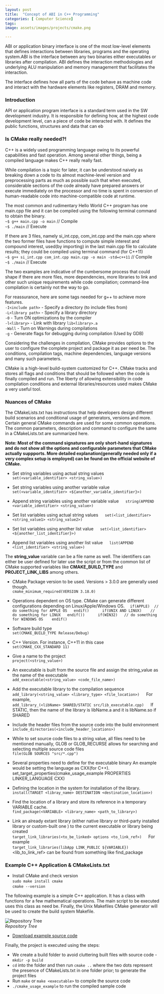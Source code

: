 ```yaml
---
layout: post
title:  "Concept of ABI in C++ Programming"
categories: [ Computer Science]
tags:
image: assets/images/projects/cmake.png

---
```

ABI or application binary interface is one of the most low-level elements that defines interactions between libraries, programs and the operating system.ABI is the interface between any two binaries either executables or libraries after compilation. ABI defines the interaction methodologies and underlying ALU manipulation and memory management that facilitates the interaction.

The interface defines how all parts of the code behave as machine code and interact with the hardware elements like registers, DRAM and memory.


### Introduction

API or application program interface is a standard term used in the SW development industry. It is responsible for defining how, at the highest code development level, can a piece of code be interacted with. It defines the public functions, structures and data that can eb  

### Is CMake really needed?!

C++ is a widely used programming language owing to its powerful capabilities and fast operation. Among several other things, being a compiled language makes C++ really really fast. 

While compilation is a topic for later, it can be understood naively as breaking down a code to its almost machine-level version and preprocessing parts as much as possible such that when executed, considerable sections of the code already have prepared answers or execute immediately on the processor and no time is spent in conversion of human-readable code into machine-compatible code at runtime. 

The most common and rudimentary Hello World C++ program has one main.cpp file and it can be compiled using the following terminal command to obtain the binary.
<br>`~$ g++ main.cpp -o main` // Compile 
<br> `~$ ./main` // Execute 

If there are 3 files, namely si_int.cpp, com_int.cpp and the main.cpp where the two former files have functions to compute simple interest and compound interest, used(by importing) in the last main.cpp file to calculate results; they could be compiled using terminal command (for C++11) 
<br> `~$ g++ si_int.cpp com_int.cpp main.cpp -o main -std=c++11` // Compile 
<br> `~$ ./main` // Execute 

The two examples are indicative of the cumbersome process that could shape if there are more files, more dependencies, more libraries to link and other such unique requirements while code compilation; command-line compilation is certainly not the way to go. 

For reassurance, here are some tags needed for g++ to achieve more features.   
<br> `-I<include path>` - Specify a directory (to include files from)   
<br> `-L<library path>` - Specify a library directory   
<br> `-0` - Turn ON optimizations by the compiler   
<br> `-l<library>` - Link with library `lib<library>.a` 
<br> `-Wall` - Turn on Warnings during compilations   
<br> `-g` - Generate flags for debugging during compilation (Used by GDB)   

Considering the challenges in compilation, CMake provides options to the user to configure the complete project and package it as per need be. The conditions, compilation tags, machine dependencies, language versions and many such parameters. 

CMake is a high-level build-system customized for C++. CMake tracks and stores all flags and conditions that should be followed when the code is finally compiled and run. The liberty of allowing extensibility in code compilation conditions and external libraries/resources used makes CMake a very useful tool.

### Nuances of CMake

The CMakeLists.txt has instructions that help developers design different build scenarios and conditional usage of generators, versions and more. Certain general CMake commands are used for some common operations. 
The common parameters, description and command to configure the same in a CMakeLists.txt are summarized here. 

**Note: Most of the command signatures are only short-hand signatures and do not show all the options and configurable parameters that CMake actually suppports. More detailed explanation(generally needed only if a very complex setup is employed) can be found on the official website of CMake.** 

* Set string variables using actual string values 
  `set(<variable_identifier> <string_value>)`

* Set string variables using another variable value 
  `set(<variable_identifier> <${another_variable_identifier}>)`

* Append string variables using another variable value 
  `string(APPEND <variable_identifier> <string_value>)`

* Set list variables using actual string values 
  `set(<list_identifier> <string_value1> <string_value2>)`

* Set list variables using another list value 
  `set(<list_identifier> <${another_list_identifier}>)`

* Append list variables using another list value 
  `list(APPEND <list_identifier> <string_value>)`

The **string_value** variable can be a file name as well. The identifiers can either be user defined for later use the script or from the common list of CMake supported variables like **CMAKE_BUILD_TYPE** and **PROJECT_LINK_LIBS** among others. 

* CMake Package version to be used. Versions > 3.0.0 are generally used though. 
  <br>`cmake_minimum_required(VERSION 3.18.0)`

* Operations dependent on OS type. CMake can generate different configurations depending on Linux/Apple/Windows OS. 
 `if(APPLE)
 // do something for APPLE OS
  endif()
  
  if(UNIX AND LINUX) 
  // do something for LINUX
  endif())
  
  if(WIN32)
  // do something for WINDOWS OS 
  endif()`

* Software build type
<br> `set(CMAKE_BUILD_TYPE Release/Debug)`

* C++ Version. For instance, C++11 in this case 
<br> `set(CMAKE_CXX_STANDARD 11)`

* Give a name to the project
<br>`project(<string_value>)`

* An executable is built from the source file and assign the string_value as the name of the executable
<br>`add_executable(<string_value> <code_file_name>)`

* Add the executable library to the compilation sequence
<br>`add_library(<string_value> <library_type> <file_location>)`
  For example, 
<br>`add_library_(<libName> SHARED/STATIC src/lib_executable.cpp)`
  If STATIC, then the name of the library is libName.a and it is libName.so if SHARED 

* Include the header files from the source code into the build environment 
<br>`include_directories(<include_header_locations>)`

* While to set source code files to a string value, all files need to be mentioned manually, GLOB or GLOB_RECURSE allows for searching and selecting multiple source code files
<br>`file(GLOB SOURCES "src/*.cpp")`

* Several properties need to define for the executable binary
An example would be setting the language as CXX(for C++).   set_target_properties(cmake_usage_example PROPERTIES LINKER_LANGUAGE CXX) 

* Defining the location in the system for installation of the library.
 <br> `install(TARGET <libray_name> DESTINATION <destination_location>)` 

* Find the location of a library and store its reference in a temporary VARIABLE cache. 
<br>`find_package(<VARIABLE> <library_name> <path_to_library>)` 

* Link an already extant library (either native library or third-party installed library or custom-built one ) to the current executable or library being created 
  <br>`target_link_libraries(<to_be_linked> options <to_link_ref>)` 
  For example 
 <br> `target_link_libraries(libApp LINK_PUBLIC ${VARIABLE})` 
  <lib_to_link_ref> can be found from something like find_package

### Example C++ Application & CMakeLists.txt

* Install CMake and check version
<br>`sudo make install cmake`
<br>`cmake --version`

The following example is a simple C++ application. It has a class with functions for a few mathematical operations. The main script to be executed uses this class as need be. Finally, the Unix Makefiles CMake generator will be used to create the build system Makefile. 

![Repository Tree]({{site.baseurl}}/assets/images/cmake/tree.png )<br> *Repository Tree*

* [Download example source code]({{site.baseurl}}/assets/images/cmake/cpp-cmake-example.zip)

Finally, the project is executed using the steps:

* We create a build folder to avoid cluttering built files with source code - `mkdir -p build`
* `cd` into the folder and then run ``cmake ..`` where the two dots represent the presence of CMakeLists.txt in one folder prior; to generate the project files
* Run `make` or `make <executable>` to compile the source code
* `./cmake_usage_example` to run the compiled sample code
